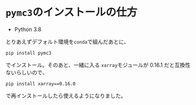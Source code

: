 # `pymc3`のインストールの仕方

- Python 3.8

とりあえずデフォルト環境を`conda`で組んだあとに、

``pip install pymc3``

でインストール。そのあと、一緒に入る `xarray`モジュールが 0.16.1 だと互換性ないらしいので、

``pip install xarray==0.16.0``

で再インストールしたら使えるようになりました。
